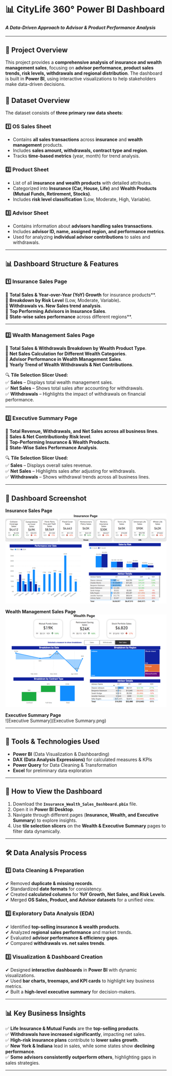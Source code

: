 # 📊 CityLife 360° Power BI Dashboard
#### *A Data-Driven Approach to Advisor & Product Performance Analysis*

--- 

## 🎯 Project Overview  
This project provides a **comprehensive analysis of insurance and wealth management sales**, focusing on **advisor performance, product sales trends, risk levels, withdrawals and regional distribution**. The dashboard is built in **Power BI**, using interactive visualizations to help stakeholders make data-driven decisions.  

## 📁 Dataset Overview  
The dataset consists of **three primary raw data sheets**:  

### **1️⃣ OS Sales Sheet**  
- Contains **all sales transactions** across **insurance** and **wealth management** products.  
- Includes **sales amount, withdrawals, contract type and region**.  
- Tracks **time-based metrics** (year, month) for trend analysis.  

### **2️⃣ Product Sheet**  
- List of all **insurance and wealth products** with detailed attributes.  
- Categorized into **Insurance (Car, House, Life)** and **Wealth Products (Mutual Funds, Retirement, Stocks)**.  
- Includes **risk level classification** (Low, Moderate, High, Variable).  

### **3️⃣ Advisor Sheet**  
- Contains information about **advisors handling sales transactions**.  
- Includes **advisor ID, name, assigned region, and performance metrics**.  
- Used for analyzing **individual advisor contributions** to sales and withdrawals.  

---

## 📊 Dashboard Structure & Features  

### **1️⃣ Insurance Sales Page**  
📌 **Total Sales & Year-over-Year (YoY) Growth** for insurance products**.  
📌 **Breakdown by Risk Level** (Low, Moderate, Variable)**.  
📌 **Withdrawals vs. New Sales** trend analysis**.  
📌 **Top Performing Advisors in Insurance Sales**.  
📌 **State-wise sales performance** across different regions**.  

---

### **2️⃣ Wealth Management Sales Page**  
📌 **Total Sales & Withdrawals Breakdown by Wealth Product Type**.  
📌 **Net Sales Calculation for Different Wealth Categories**.  
📌 **Advisor Performance in Wealth Management Sales**.    
📌 **Yearly Trend of Wealth Withdrawals & Net Contributions**. 

🔍 **Tile Selection Slicer Used:**  
✅ **Sales** – Displays total wealth management sales.  
✅ **Net Sales** – Shows total sales after accounting for withdrawals.  
✅ **Withdrawals** – Highlights the impact of withdrawals on financial performance.  

---

### **3️⃣ Executive Summary Page**  
📌 **Total Revenue, Withdrawals, and Net Sales across all business lines**.   
📌 **Sales & Net Contributionby Risk level**.  
📌 **Top-Performing Insurance & Wealth Products**.  
📌 **State-Wise Sales Performance Analysis**.  

🔍 **Tile Selection Slicer Used:**  
✅ **Sales** – Displays overall sales revenue.  
✅ **Net Sales** – Highlights sales after adjusting for withdrawals.  
✅ **Withdrawals** – Shows withdrawal trends across all business lines.  

---

## 📸 Dashboard Screenshot  
**Insurance Sales Page**  
![Insurance Dashboard](Insurance.png)

**Wealth Management Sales Page**  
![Wealth Dashboard](Wealth.png)

**Executive Summary Page**  
![Executive Summary](Executive Summary.png)
 

---

## 🚀 Tools & Technologies Used  
- **Power BI** (Data Visualization & Dashboarding)  
- **DAX (Data Analysis Expressions)** for calculated measures & KPIs  
- **Power Query** for Data Cleaning & Transformation  
- **Excel** for preliminary data exploration  

---

## 📌 How to View the Dashboard  
1. Download the **`Insurance_Wealth_Sales_Dashboard.pbix`** file.  
2. Open it in **Power BI Desktop**.  
3. Navigate through different pages (**Insurance, Wealth, and Executive Summary**) to explore insights.  
4. Use **tile selection slicers** on the **Wealth & Executive Summary** pages to filter data dynamically.  

---

## 🛠️ Data Analysis Process  

### **1️⃣ Data Cleaning & Preparation**  
✔ Removed **duplicate & missing records**.  
✔ Standardized **date formats** for consistency.  
✔ Created **calculated columns** for **YoY Growth, Net Sales, and Risk Levels**.  
✔ Merged **OS Sales, Product, and Advisor datasets** for a unified view.  

### **2️⃣ Exploratory Data Analysis (EDA)**  
✔ Identified **top-selling insurance & wealth products**.  
✔ Analyzed **regional sales performance** and market trends.  
✔ Evaluated **advisor performance & efficiency gaps**.  
✔ Compared **withdrawals vs. net sales trends**.  

### **3️⃣ Visualization & Dashboard Creation**  
✔ Designed **interactive dashboards** in **Power BI** with dynamic visualizations.  
✔ Used **bar charts, treemaps, and KPI cards** to highlight key business metrics.  
✔ Built a **high-level executive summary** for decision-makers.  

---

## 📊 **Key Business Insights**  
✅ **Life Insurance & Mutual Funds** are the **top-selling products**.  
✅ **Withdrawals have increased significantly**, impacting net sales.  
✅ **High-risk insurance plans** contribute to **lower sales growth**.  
✅ **New York & Indiana** lead in sales, while some states show **declining performance**.  
✅ **Some advisors consistently outperform others**, highlighting gaps in sales strategies.  

---

